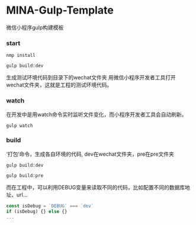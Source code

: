 # MINA-Gulp-Template
微信小程序gulp构建模板



### start

```shell
nmp install
```
```shell
gulp build:dev
```
生成测试环境代码到目录下的wechat文件夹
用微信小程序开发者工具打开wechat文件夹，这就是工程的测试环境代码。




### watch
在开发中是用watch命令实时监听文件变化，而小程序开发者工具会自动刷新。

```shell
gulp watch
```



### build
‘打包’命令，生成各自环境的代码, dev在wechat文件夹，pre在pre文件夹

```shell
gulp build:dev
```

```shell
gulp build:pre
```

而在工程中，可以利用DEBUG变量来读取不同的代码，比如配置不同的数据库地址、url...
```js
const isDebug = `DEBUG` === `dev`
if (isDebug) {} else {}
...
```

